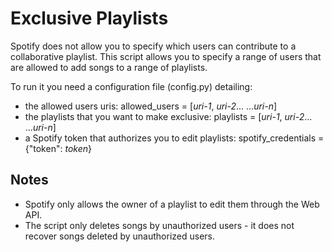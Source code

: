 # Exclusive Playlists
Spotify does not allow you to specify which users can contribute to a collaborative playlist. This script allows you to specify a range of users that are allowed to add songs to a range of playlists.

To run it you need a configuration file (config.py) detailing:
* the allowed users uris: allowed_users = [_uri-1_,  _uri-2_... ..._uri-n_]
* the playlists that you want to make exclusive: playlists = [_uri-1_,  _uri-2_... ..._uri-n_]
* a Spotify token that authorizes you to edit playlists: spotify_credentials = {"token": _token_}

## Notes
* Spotify only allows the owner of a playlist to edit them through the Web API.
* The script only deletes songs by unauthorized users - it does not recover songs deleted by unauthorized users.
